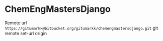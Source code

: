 ChemEngMastersDjango
====================

Remote url `https://gitumarkk@bitbucket.org/gitumarkk/chemengmastersdjango.git`
git remote set-url origin <url>
